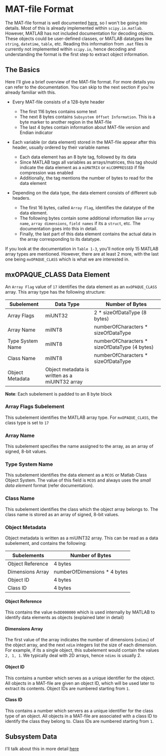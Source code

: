 # MAT-file Format

The MAT-file format is well documented [here](https://www.mathworks.com/help/pdf_doc/matlab/matfile_format.pdf), so I won't be going into details. Most of this is already implemented within `scipy.io.matlab`. However, MATLAB has not included documentation for decoding objects. These objects could be user-defined classes, or MATLAB datatypes like `string`, `datetime`, `table`, etc. Reading this information from `.mat` files is currently not implemented within `scipy.io`, hence decoding and understanding the format is the first step to extract object information.

## The Basics

Here I'll give a brief overview of the MAT-file format. For more details you can refer to the documentation. You can skip to the next section if you're already familiar with this.

- Every MAT-file consists of a 128-byte header
  - The first 116 bytes contains some text
  - The next 8 bytes contains `Subsystem Offset Information`. This is a byte marker to another region in the MAT-file
  - The last 4 bytes contain information about MAT-file version and Endian indicator

- Each variable (or data element) stored in the MAT-file appear after this header, usually ordered by their variable names
  - Each data element has an 8 byte tag, followed by its data
  - Since MATLAB tags all variables as arrays/matrices, this tag should indicate the data element as a `miMATRIX` or `miCOMPRESSED` if file compression was enabled
  - Additionally, the tag mentions the number of bytes to read for the data element
  
- Depending on the data type, the data element consists of different sub headers.
  - The first 16 bytes, called `Array Flag`, identifies the datatype of the data element.
  - The following bytes contain some additional information like `array name`, `array dimensions`, `field names` if its a `struct`, etc. The documentation goes into this in detail.
  - Finally, the last part of this data element contains the actual data in the array corresponding to its datatype.

If you look at the documentation in `Table 1-3`, you'll notice only 15 MATLAB array types are mentioned. However, there are at least 2 more, with the last one being `mxOPAQUE_CLASS` which is what we are interested in. 

## mxOPAQUE_CLASS Data Element

An `Array Flag` value of `17` identifies the data element as an `mxOPAQUE_CLASS` array. This array type has the following structure:

| Subelement  | Data Type  | Number of Bytes  |
|-----------|-----------|-----------|
| Array Flags | miUNT32 | 2 * sizeOfDataType (8 bytes) |
| Array Name | miINT8 | numberOfCharacters * sizeOfDataType |
| Type System Name | miINT8 | numberOfCharacters * sizeOfDataType (4 bytes) |
| Class Name | miINT8 | numberOfCharacters * sizeOfDataType |
| Object Metadata | Object metadata is written as a miUINT32 array |

**Note**: Each subelement is padded to an 8 byte block

### Array Flags Subelement

This subelement identifies the MATLAB array type. For `mxOPAQUE_CLASS`, the class type is set to `17`

### Array Name

This subelement specifies the name assigned to the array, as an array of signed, 8-bit values.

### Type System Name

This subelement identifies the data element as a `MCOS` or Matlab Class Object System. The value of this field is `MCOS` and always uses the _small data element_ format (refer documentation).

### Class Name

This subelement identifies the class which the object array belongs to. The class name is stored as an array of signed, 8-bit values.

### Object Metadata

Object metadata is written as a miUINT32 array. This can be read as a data subelement, and contains the following:

| Subelements | Number of Bytes |
|-----------|-----------|
| Object Reference | 4 bytes | 
| Dimensions Array | numberOfDimensions * 4 bytes |
| Object ID | 4 bytes |
| Class ID | 4 bytes |

#### Object Reference

This contains the value `0xDD000000` which is used internally by MATLAB to identify data elements as objects (explained later in detail)

#### Dimensions Array

The first value of the array indicates the number of dimensions (`ndims`) of the object array, and the next `ndim` integers list the size of each dimension. For example, if its a single object, this subelement would contain the values `2, 1, 1`. We typically deal with 2D arrays, hence `ndims` is usually 2. 

#### Object ID

This contains a number which serves as a unique identifier for the object. All objects in a MAT-file are given an object ID, which will be used later to extract its contents. Object IDs are numbered starting from `1`.

#### Class ID

This contains a number which servers as a unique identifier for the class type of an object. All objects in a MAT-file are associated with a class ID to identify the class they belong to. Class IDs are numbered starting from `1`. 

## Subsystem Data

I'll talk about this in more detail [here](./subsystem_data_format.md)



